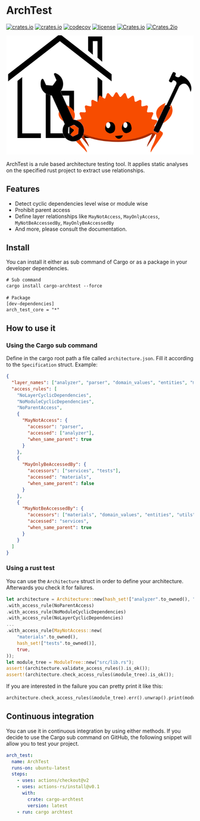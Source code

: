 # ArchTest
[![crates.io](https://img.shields.io/crates/v/cargo-archtest.svg)](https://crates.io/crates/cargo-archtest)
[![crates.io](https://img.shields.io/crates/v/arch_test_core.svg)](https://crates.io/crates/arch_test_core)
[![codecov](https://codecov.io/gh/Geigerkind/arch_test/branch/master/graph/badge.svg)](https://codecov.io/gh/Geigerkind/arch_test)
[![license](https://img.shields.io/crates/l/arch_test_core.svg)](https://github.com/Geigerkind/arch_test/blob/master/LICENSE)
[![Crates.io](https://img.shields.io/crates/d/cargo-archtest?label=cargo%20installs)](https://crates.io/crates/cargo-archtest)
[![Crates.2io](https://img.shields.io/crates/d/arch_test_core?label=cargo%20installs)](https://crates.io/crates/arch_test_core)

<p align="center">
  <img src="https://github.com/Geigerkind/arch_test/blob/master/logo.png?raw=true" />
</p>
ArchTest is a rule based architecture testing tool. 
It applies static analyses on the specified rust project to extract use relationships.

## Features
* Detect cyclic dependencies level wise or module wise
* Prohibit parent access
* Define layer relationships like `MayNotAccess`, `MayOnlyAccess`, `MyNotBeAccessedBy`, `MayOnlyBeAccessedBy`
* And more, please consult the documentation.

## Install
You can install it either as sub command of Cargo or as a package in your developer dependencies.
```
# Sub command
cargo install cargo-archtest --force

# Package
[dev-dependencies]
arch_test_core = "*"
```

## How to use it
### Using the Cargo sub command
Define in the cargo root path a file called `architecture.json`. Fill it according to the `Specification` struct.
Example:
```json
{
  "layer_names": ["analyzer", "parser", "domain_values", "entities", "materials", "services", "tests", "utils"],
  "access_rules": [
    "NoLayerCyclicDependencies",
    "NoModuleCyclicDependencies",
    "NoParentAccess",
    {
      "MayNotAccess": {
        "accessor": "parser",
        "accessed": ["analyzer"],
        "when_same_parent": true
      }
    },
    {
      "MayOnlyBeAccessedBy": {
        "accessors": ["services", "tests"],
        "accessed": "materials",
        "when_same_parent": false
      }
    },
    {
      "MayNotBeAccessedBy": {
        "accessors": ["materials", "domain_values", "entities", "utils"],
        "accessed": "services",
        "when_same_parent": true
      }
    }
  ]
}
```

### Using a rust test
You can use the `Architecture` struct in order to define your architecture.
Afterwards you check it for failures.
```rust
let architecture = Architecture::new(hash_set!["analyzer".to_owned(), "parser".to_owned(), ...])
.with_access_rule(NoParentAccess)
.with_access_rule(NoModuleCyclicDependencies)
.with_access_rule(NoLayerCyclicDependencies)
...
.with_access_rule(MayNotAccess::new(
    "materials".to_owned(),
    hash_set!["tests".to_owned()],
    true,
));
let module_tree = ModuleTree::new("src/lib.rs");
assert!(architecture.validate_access_rules().is_ok());
assert!(architecture.check_access_rules(&module_tree).is_ok());
```
If you are interested in the failure you can pretty print it like this:
```rust
architecture.check_access_rules(&module_tree).err().unwrap().print(module_tree.tree());
```

## Continuous integration
You can use it in continuous integration by using either methods.
If you decide to use the Cargo sub command on GitHub, the following snippet will allow you to test your project.
```yml
arch_test:
  name: ArchTest
  runs-on: ubuntu-latest
  steps:
    - uses: actions/checkout@v2
    - uses: actions-rs/install@v0.1
      with:
        crate: cargo-archtest
        version: latest
    - run: cargo archtest
```